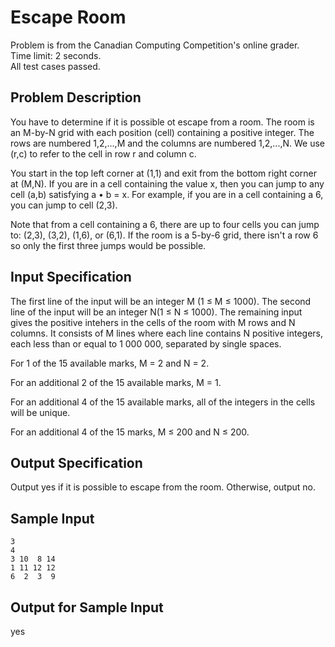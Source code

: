 # Escape Room

Problem is from the Canadian Computing Competition's online grader.\
Time limit: 2 seconds.\
All test cases passed.

## Problem Description
You have to determine if it is possible ot escape from a room. The room is an M-by-N grid with 
each position (cell) containing a positive integer. The rows are numbered 1,2,...,M and the
columns are numbered 1,2,...,N. We use (r,c) to refer to the cell in row r and column c.

You start in the top left corner at (1,1) and exit from the bottom right corner at (M,N). If you 
are in a cell containing the value x, then you can jump to any cell (a,b) satisfying a • b = x. For
example, if you are in a cell containing a 6, you can jump to cell (2,3).

Note that from a cell containing a 6, there are up to four cells you can jump to: (2,3), (3,2), (1,6), 
or (6,1). If the room is a 5-by-6 grid, there isn't a row 6 so only the first three jumps would be
possible.

## Input Specification
The first line of the input will be an integer M (1 ≤ M ≤ 1000). The second line of the input will
be an integer N(1 ≤ N ≤ 1000). The remaining input gives the positive intehers in the cells of
the room with M rows and N columns. It consists of M lines where each line contains N positive
integers, each less than or equal to 1 000 000, separated by single spaces.

For 1 of the 15 available marks, M = 2 and N = 2.

For an additional 2 of the 15 available marks, M = 1.

For an additional 4 of the 15 available marks, all of the integers in the cells will be unique.

For an additional 4 of the 15 marks, M ≤ 200 and N ≤ 200.

## Output Specification
Output yes if it is possible to escape from the room. Otherwise, output no.

## Sample Input
```
3
4
3 10  8 14
1 11 12 12
6  2  3  9
```

## Output for Sample Input
yes
